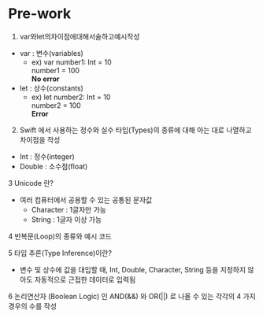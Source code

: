 # Pre-work

1. var와let의차이점에대해서술하고예시작성
  - var : 변수(variables)
    - ex) var number1: Int = 10   
          number1 = 100  
          **No error**
  - let : 상수(constants)
    - ex) let number2: Int = 10  
          number2 = 100  
          **Error**
 
2. Swift 에서 사용하는 정수와 실수 타입(Types)의 종류에 대해 아는 대로 나열하고 차이점을 작성 
  - Int : 정수(integer) 
  - Double : 소수점(float)
  
3 Unicode 란? 
  - 여러 컴퓨터에서 공용할 수 있는 공통된 문자값
    - Character : 1글자만 가능
    - String : 1글자 이상 가능
  
4 반복문(Loop)의 종류와 예시 코드 

5 타입 추론(Type Inference)이란?
  - 변수 및 상수에 값을 대입할 때, Int, Double, Character, String 등을 지정하지 않아도 자동적으로 근접한 데이터로 입력됨
  
6 논리연산자 (Boolean Logic) 인 AND(&&) 와 OR(||) 로 나올 수 있는 각각의 4 가지 경우의 수를 작성
